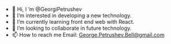 - 👋 Hi, I ’m @GeorgiPetrushev 
- 👀 I’m interested in developing a new technology.
- 🌱 I’m currently learning front end web with React.
- 💞️ I’m looking to collaborate in future technology.
- 📫 How to reach  me Email: George.Petrushev.Bell@gmail.com

<!--
GeorgiPetrushev z/Georgi Petrushev is a ✨ special ✨ repository because its `README.md` (this file) appears on your GitHub profile.
You can click the preview link to take a look at your changes.
--->
